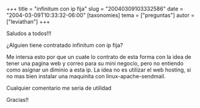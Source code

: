 +++
title = "infinitum con ip fija"
slug = "20040309103332586"
date = "2004-03-09T10:33:32-06:00"
[taxonomies]
tema = ["preguntas"]
autor = ["leviathan"]
+++

Saludos a todos!!!

¿Alguien tiene contratado infinitum con ip fija?

Me intersa esto por que un cuate lo contrato de esta forma con la idea
de tener una pagina web y correo para su mini negocio, pero no entiendo
como asignar un diminio a esta ip. La idea no es utilizar el web
hosting, si no mas bien instalar una maquinita con
linux-apache-sendmail.

Cualquier comentario me seria de utilidad

Gracias!!
